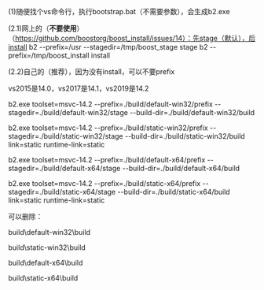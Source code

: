 (1)随便找个vs命令行，执行bootstrap.bat（不需要参数），会生成b2.exe



(2.1)网上的（**不要使用**）（https://github.com/boostorg/boost_install/issues/14）：先stage（默认），后install
b2 --prefix=/usr --stagedir=/tmp/boost_stage  stage
b2 --prefix=/tmp/boost_install  install



(2.2)自己的（推荐），因为没有install，可以不要prefix

vs2015是14.0，vs2017是14.1，vs2019是14.2



b2.exe   toolset=msvc-14.2   --prefix=./build/default-win32/prefix  --stagedir=./build/default-win32/stage   --build-dir=./build/default-win32/build

b2.exe   toolset=msvc-14.2   --prefix=./build/static-win32/prefix     --stagedir=./build/static-win32/stage      --build-dir=./build/static-win32/build     link=static   runtime-link=static

b2.exe   toolset=msvc-14.2   --prefix=./build/default-x64/prefix      --stagedir=./build/default-x64/stage       --build-dir=./build/default-x64/build

b2.exe   toolset=msvc-14.2   --prefix=./build/static-x64/prefix         --stagedir=./build/static-x64/stage          --build-dir=./build/static-x64/build         link=static   runtime-link=static



可以删除：

build\default-win32\build

build\static-win32\build

build\default-x64\build

build\static-x64\build



